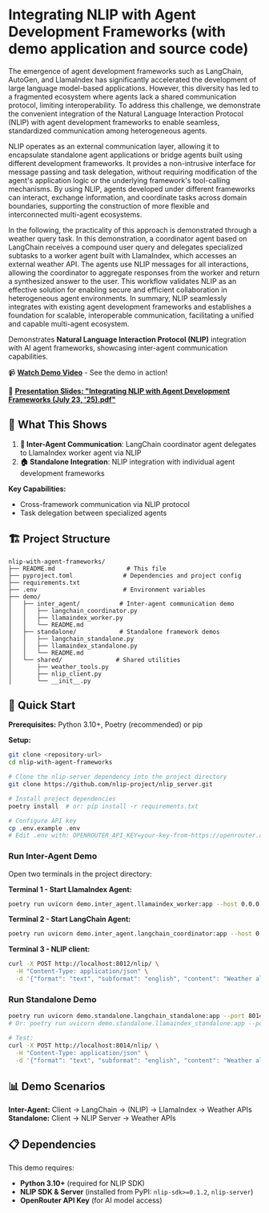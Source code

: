 # Integrating NLIP with Agent Development Frameworks (with demo application and source code)

The emergence of agent development frameworks such as LangChain, AutoGen, and LlamaIndex has significantly accelerated the development of large language model-based applications. However, this diversity has led to a fragmented ecosystem where agents lack a shared communication protocol, limiting interoperability. To address this challenge, we demonstrate the convenient integration of the Natural Language Interaction Protocol (NLIP) with  agent development frameworks to enable seamless, standardized communication among heterogeneous agents.

NLIP operates as an external communication layer, allowing it to encapsulate standalone agent applications or bridge agents built using different development frameworks. It provides a non-intrusive interface for message passing and task delegation, without requiring modification of the agent's application logic or the underlying framework's tool-calling mechanisms. By using NLIP, agents developed under different frameworks can interact, exchange information, and coordinate tasks across domain boundaries, supporting the construction of more flexible and interconnected multi-agent ecosystems.

In the following, the practicality of this approach is demonstrated through a weather query task. In this demonstration, a coordinator agent based on LangChain receives a compound user query and delegates specialized subtasks to a worker agent built with LlamaIndex, which accesses an external weather API. The agents use NLIP messages for all interactions, allowing the coordinator to aggregate responses from the worker and return a synthesized answer to the user. This workflow validates NLIP as an effective solution for enabling secure and efficient collaboration in heterogeneous agent environments.
In summary, NLIP seamlessly integrates with existing agent development frameworks and establishes a foundation for scalable, interoperable communication, facilitating a unified and capable multi-agent ecosystem.

Demonstrates **Natural Language Interaction Protocol (NLIP)** integration with AI agent frameworks, showcasing inter-agent communication capabilities.

📹 **[Watch Demo Video](https://drive.google.com/file/d/1C4p6kMPOgLltAx3djye8xrbSvJ4KQlbg/view?usp=sharing)** - See the demo in action!

📄 **[Presentation Slides: "Integrating NLIP with Agent Development Frameworks (July 23, '25).pdf"](https://docs.google.com/presentation/d/1fymGsGDMwNhhaD3eU4E4kgtiFg_Pv6e9l_cistT1tMM/edit?usp=sharing)**

## 🎯 What This Shows

1. **🔄 Inter-Agent Communication**: LangChain coordinator agent delegates to LlamaIndex worker agent via NLIP
2. **🏠 Standalone Integration**: NLIP integration with individual agent development frameworks

**Key Capabilities:**
- Cross-framework communication via NLIP protocol
- Task delegation between specialized agents

## 🏗️ Project Structure

```
nlip-with-agent-frameworks/
├── README.md                    # This file
├── pyproject.toml              # Dependencies and project config
├── requirements.txt         
├── .env                        # Environment variables 
├── demo/
│   ├── inter_agent/           # Inter-agent communication demo
│   │   ├── langchain_coordinator.py
│   │   ├── llamaindex_worker.py
│   │   └── README.md
│   ├── standalone/            # Standalone framework demos
│   │   ├── langchain_standalone.py
│   │   ├── llamaindex_standalone.py
│   │   └── README.md
│   └── shared/               # Shared utilities
│       ├── weather_tools.py
│       ├── nlip_client.py
│       └── __init__.py
```

## 🚀 Quick Start

**Prerequisites:** Python 3.10+, Poetry (recommended) or pip

**Setup:**
```bash
git clone <repository-url>
cd nlip-with-agent-frameworks

# Clone the nlip-server dependency into the project directory
git clone https://github.com/nlip-project/nlip_server.git

# Install project dependencies
poetry install  # or: pip install -r requirements.txt

# Configure API key
cp .env.example .env
# Edit .env with: OPENROUTER_API_KEY=your-key-from-https://openrouter.ai/
```

### Run Inter-Agent Demo

Open two terminals in the project directory:

**Terminal 1 - Start LlamaIndex Agent:**
```bash
poetry run uvicorn demo.inter_agent.llamaindex_worker:app --host 0.0.0.0 --port 8013 --reload
```

**Terminal 2 - Start LangChain Agent:**
```bash
poetry run uvicorn demo.inter_agent.langchain_coordinator:app --host 0.0.0.0 --port 8012 --reload
```

**Terminal 3 - NLIP client:**
```bash
curl -X POST http://localhost:8012/nlip/ \
  -H "Content-Type: application/json" \
  -d '{"format": "text", "subformat": "english", "content": "Weather alerts for California?"}'
```

### Run Standalone Demo
```bash
poetry run uvicorn demo.standalone.langchain_standalone:app --port 8014
# Or: poetry run uvicorn demo.standalone.llamaindex_standalone:app --port 8015

# Test:
curl -X POST http://localhost:8014/nlip/ \
  -H "Content-Type: application/json" \
  -d '{"format": "text", "subformat": "english", "content": "Weather alerts for California?"}'
```

## 📊 Demo Scenarios

**Inter-Agent:** Client → LangChain → (NLIP) → LlamaIndex → Weather APIs  
**Standalone:** Client → NLIP Server → Weather APIs  


## 📋 Dependencies

This demo requires:
- **Python 3.10+** (required for NLIP SDK)
- **NLIP SDK & Server** (installed from PyPI: `nlip-sdk>=0.1.2`, `nlip-server`)
- **OpenRouter API Key** (for AI model access)
